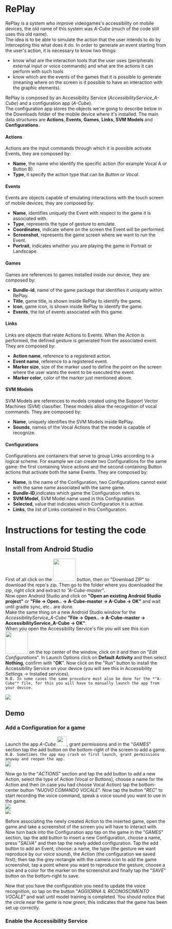 # RePlay #
RePlay is a system who improve videogames's accessibility on mobile devices, the old name of this system was *A-Cube* (much of the code still uses this old name).  
The idea is to be able to simulate the action that the user intends to do by intercepting this what does it do.
In order to generate an event starting from the user's action, it is necessary to know two things:
* know what are the interaction tools that the user uses (peripherals external input or voice commands) and what are the actions it can perform with such tools
* know which are the events of the games that it is possible to generate (meaning where on the screen is it possible to have an interaction with the graphic elements).      

RePlay is composed by an Accessibility Service (*AccessibilityService_A-Cube*) and a configuration app (*A-Cube*).  
The configuration app stores the objects we're going to describe below in the Downloads folder of the mobile device where it's installed.
The main data structures are **Actions**, **Events**, **Games**, **Links**, **SVM Models** and **Configurations**.  
#### Actions ####
Actions are the input commands through which it is possible activate Events, they are composed by:  
  * **Name**, the name who identify the specific action (for example Vocal A or Button B).  
  * **Type**, it specify the action type that can be *Button* or *Vocal*.   

#### Events ####
Events are objects capable of emulating interactions with the touch screen of mobile devices, they are composed by:
  * **Name**, identifies uniquely the Event with respect to the game it is associated with.  
  * **Type**, represents the type of gesture to emulate.
  * **Coordinates**, indicate where on the screen the Event will be performed.  
  * **Screenshot**, represents the game screen where we want to run the Event.  
  * **Portrait**, indicates whether you are playing the game in Portrait or Landscape.  
  
#### Games ####
Games are references to games installed inside our device, they are composed by:  
  * **Bundle-id**, name of the game package that identifies it uniquely within RePlay.  
  * **Title**, game title, is shown inside RePlay to identify the game.  
  * **Icon**, game icon, is shown inside RePlay to identify the game.   
  * **Events**, the list of events associated with this game.  

#### Links ####
Links are objects that relate Actions to Events. When the Action is performed, the defined gesture is generated from the associated event. They are composed by:  
  * **Action name**, reference to a registered action.  
  * **Event name**, reference to a registered event.    
  * **Marker size**, size of the marker used to define the point on the screen where the user wants the event to be executed the event.      
  * **Marker color**, color of the marker just mentioned above.  
  
#### SVM Models #### 
SVM Models are references to models created using the Support Vector Machines (SVM) classifier. These models allow the recognition of vocal commands. They are composed by:  
  * **Name**, uniquely identifies the SVM Models inside RePlay.  
  * **Sounds**, names of the Vocal Actions that the model is capable of recognize.  
  
#### Configurations ####  
Configurations are containers that serve to group Links according to a logical scheme. For example we can create two Configurations for the same game: the first containing
Voice actions and the second containing Button actions that activate both the same Events. They are composed by:  
  * **Name**, is the name of the Configuration, two Configurations cannot exist with the same name associated with the same game.   
  * **Bundle-ID**,indicates which game the Configuration refers to.
  * **SVM Model**, SVM Model name used in this Configuration.    
  * **Selected**, value that indicates which Configuration it is active.  
  * **Links**, the list of Links contained in this Configuration.  
  
# Instructions for testing the code #  
## Install from Android Studio ##
First of all click on the <img src="img/sshot_codeButton.png" width=70> button, then on "Download ZIP" to download the repo's zip. Then go to the folder where you downloaded the zip, right click and extract to *"A-Cube-master"*.  
Now open Android Studio and click on **"Open an existing Android Studio project"** or **"File -> Open.. -> A-Cube-master -> A-Cube -> OK"** and wait until gradle sync, etc.. are done.  
Make the same thing on a new Android Studio window for the *AccessibilityService_A-Cube* **"File -> Open.. -> A-Cube-master -> AccessibilityService_A-Cube -> OK"**.  
When you open the Accessibility Service's file you will see this icon   <img src="img/sshot_editConfig.png" width=70>   on the top center of the window, click on it and then on "*Edit Configurations*". In Launch Options click on **Default Activity** and then select **Nothing**, confirm with "**OK**". Now click on the "Run" button to install the Accessibility Service on your device (you will see this in Accessibility Settings -> Installed services).  
`N.B. In some cases the same procedure must also be done for the *"A-Cube"* file, for this you will have to manually launch the app from your device.`  

<img src="img/AndroidStudio_Install.png">  

## Demo ##
### Add a Configuration for a game ###
Launch the app *A-Cube* <img src="img/a_cube_logo.png" width=30>, grant permissions and in the "*GAMES*" section tap the add button on the bottom-right of the screen to add a game.  
`N.B. Sometimes the app may crash on first launch, grant permissions anyway and reopen the app.`  
<img src="img/RePlay_Demo1.png">

Now go to the "*ACTIONS*" section and tap the add button to add a new Action, select the type of Action (Vocal or Buttons), choose a name for the Action and then (in case you had choose Vocal Action) tap the bottom-center button "*NUOVO COMANDO VOCALE*". Now tap the button "*REC*" to start recording the voice command, speak a voice sound you want to use in the game.  
<img src="img/RePlay_Demo2_1.png">  
<img src="img/RePlay_Demo2_2.png">  

Before associating the newly created Action to the inserted game, open the game and take a screenshot of the screen you will have to interact with.  
Now turn back into the Configuration app tap on the game in the "*GAMES*" section, tap the add button to insert a new Configuration, choose a name, press "*SALVA*" and then tap the newly added configuration. Tap the add button to add an Event, choose: a name, the type (the gesture we want reproduce by our voice sound), the Action (the configuration we saved first); then tap the grey rectangle with the camera icon to add the game screenshot, tap a point where you want to reproduce the gesture, choose a size and a color for the marker on the screenshot and finally tap the "*SAVE*" button on the bottom-right to save.  

Now that you have the configuration you need to update the voice recognition, so tap on the button "*AGGIORNA IL RICONOSCIMENTO VOCALE*" and wait until model training is completed. You should notice that the circle near the game is now *green*, this indicates that the game has been set up correctly.  

### Enable the Accessibility Service ###


